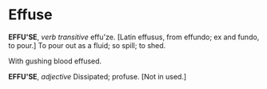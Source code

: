 # Effuse

**EFFU'SE**, _verb transitive_ effu'ze. \[Latin effusus, from effundo; ex and fundo, to pour.\] To pour out as a fluid; so spill; to shed.

With gushing blood effused.

**EFFU'SE**, _adjective_ Dissipated; profuse. \[Not in used.\]